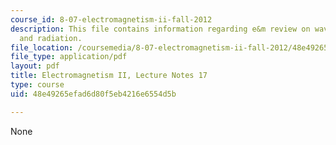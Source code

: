 ```yaml
---
course_id: 8-07-electromagnetism-ii-fall-2012
description: This file contains information regarding e&m review on waves, potentials,
  and radiation.
file_location: /coursemedia/8-07-electromagnetism-ii-fall-2012/48e49265efad6d80f5eb4216e6554d5b_MIT8_07F12_ln17.pdf
file_type: application/pdf
layout: pdf
title: Electromagnetism II, Lecture Notes 17
type: course
uid: 48e49265efad6d80f5eb4216e6554d5b

---
```

None